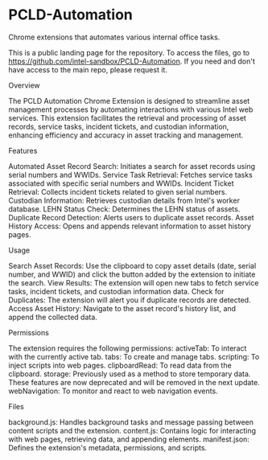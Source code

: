 # PCLD-Automation
Chrome extensions that automates various internal office tasks.

This is a public landing page for the repository. To access the files, go to https://github.com/intel-sandbox/PCLD-Automation. If you need and don't have access to the main repo, please request it. 

Overview

The PCLD Automation Chrome Extension is designed to streamline asset management processes by automating interactions with various Intel web services. This extension facilitates the retrieval and processing of asset records, service tasks, incident tickets, and custodian information, enhancing efficiency and accuracy in asset tracking and management.

Features

Automated Asset Record Search: Initiates a search for asset records using serial numbers and WWIDs. Service Task Retrieval: Fetches service tasks associated with specific serial numbers and WWIDs. Incident Ticket Retrieval: Collects incident tickets related to given serial numbers. Custodian Information: Retrieves custodian details from Intel's worker database. LEHN Status Check: Determines the LEHN status of assets. Duplicate Record Detection: Alerts users to duplicate asset records. Asset History Access: Opens and appends relevant information to asset history pages.

Usage

Search Asset Records: Use the clipboard to copy asset details (date, serial number, and WWID) and click the button added by the extension to initiate the search. View Results: The extension will open new tabs to fetch service tasks, incident tickets, and custodian information data. Check for Duplicates: The extension will alert you if duplicate records are detected. Access Asset History: Navigate to the asset record's history list, and append the collected data.

Permissions

The extension requires the following permissions: activeTab: To interact with the currently active tab. tabs: To create and manage tabs. scripting: To inject scripts into web pages. clipboardRead: To read data from the clipboard. storage: Previously used as a method to store temporary data. These features are now deprecated and will be removed in the next update. webNavigation: To monitor and react to web navigation events.

Files

background.js: Handles background tasks and message passing between content scripts and the extension. content.js: Contains logic for interacting with web pages, retrieving data, and appending elements. manifest.json: Defines the extension's metadata, permissions, and scripts.


